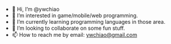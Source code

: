 - 👋 Hi, I’m @ywchiao
- 👀 I’m interested in game/mobile/web programming.
- 🌱 I’m currently learning programming languages in those area.
- 💞️ I’m looking to collaborate on some fun stuff.
- 📫 How to reach me by email: ywchiao@gmail.com

<!---
ywchiao/ywchiao is a ✨ special ✨ repository because its `README.md` (this file) appears on your GitHub profile.
You can click the Preview link to take a look at your changes.
--->
